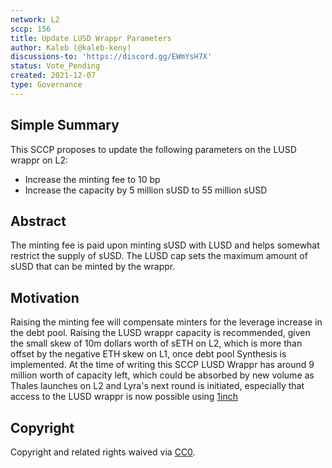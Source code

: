 ```yaml
---
network: L2
sccp: 156
title: Update LUSD Wrappr Parameters
author: Kaleb (@kaleb-keny)
discussions-to: 'https://discord.gg/EWmYsH7X'
status: Vote_Pending
created: 2021-12-07
type: Governance
---
```


## Simple Summary
<!--"If you can't explain it simply, you don't understand it well enough." Provide a simplified and layman-accessible explanation of the SCCP.-->

This SCCP proposes to update the following parameters on the LUSD wrappr on L2:
- Increase the minting fee to 10 bp
- Increase the capacity by 5 million sUSD to 55 million sUSD

## Abstract
<!--A short (~200 word) description of the variable change proposed.-->

The minting fee is paid upon minting sUSD with LUSD and helps somewhat restrict the supply of sUSD. The LUSD cap sets the maximum amount of sUSD that can be minted by the wrappr.

## Motivation
<!--The motivation is critical for SCCPs that want to update variables within Synthetix. It should clearly explain why the existing variable is not incentive aligned. SCCP submissions without sufficient motivation may be rejected outright.-->

Raising the minting fee will compensate minters for the leverage increase in the debt pool. Raising the LUSD wrappr capacity is recommended, given the small skew of 10m dollars worth of sETH on L2, which is more than offset by the negative ETH skew on L1, once debt pool Synthesis is implemented. At the time of writing this SCCP LUSD Wrappr has around 9 million worth of capacity left, which could be absorbed by new volume as Thales launches on L2 and Lyra's next round is initiated, especially that access to the LUSD wrappr is now possible using [1inch](https://app.1inch.io/#/10/swap/LUSD/sUSD)

## Copyright
Copyright and related rights waived via [CC0](https://creativecommons.org/publicdomain/zero/1.0/).
